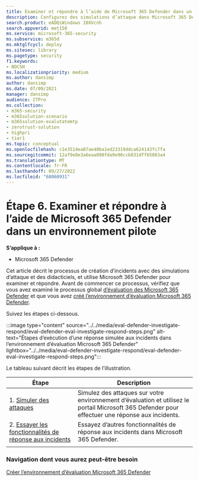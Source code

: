 ```yaml
---
title: Examiner et répondre à l’aide de Microsoft 365 Defender dans un environnement pilote
description: Configurez des simulations d’attaque dans Microsoft 365 Defender laboratoire d’essai ou un environnement pilote pour tester la solution de sécurité conçue pour apprendre aux utilisateurs à protéger les appareils, les identités, les données et les applications.
search.product: eADQiWindows 10XVcnh
search.appverid: met150
ms.service: microsoft-365-security
ms.subservice: m365d
ms.mktglfcycl: deploy
ms.sitesec: library
ms.pagetype: security
f1.keywords:
- NOCSH
ms.localizationpriority: medium
ms.author: dansimp
author: dansimp
ms.date: 07/09/2021
manager: dansimp
audience: ITPro
ms.collection:
- m365-security
- m365solution-scenario
- m365solution-evalutatemtp
- zerotrust-solution
- highpri
- tier1
ms.topic: conceptual
ms.openlocfilehash: c1e3514ea87ae40ba1ed23319ddca624143fc7fa
ms.sourcegitcommit: 12af9e8e3a6eaa090fda9e98ccb831dff65863a4
ms.translationtype: MT
ms.contentlocale: fr-FR
ms.lasthandoff: 09/27/2022
ms.locfileid: "68060931"
---
```

# <a name="step-6-investigate-and-respond-using-microsoft-365-defender-in-a-pilot-environment"></a>Étape 6. Examiner et répondre à l’aide de Microsoft 365 Defender dans un environnement pilote

**S’applique à :**
- Microsoft 365 Defender

Cet article décrit le processus de création d’incidents avec des simulations d’attaque et des didacticiels, et utilise Microsoft 365 Defender pour examiner et répondre. Avant de commencer ce processus, vérifiez que vous avez examiné le processus global [d’évaluation des Microsoft 365 Defender](eval-overview.md) et que vous avez [créé l’environnement d’évaluation Microsoft 365 Defender](eval-create-eval-environment.md).

Suivez les étapes ci-dessous.

:::image type="content" source="../../media/eval-defender-investigate-respond/eval-defender-eval-investigate-respond-steps.png" alt-text="Étapes d’exécution d’une réponse simulée aux incidents dans l’environnement d’évaluation Microsoft 365 Defender" lightbox="../../media/eval-defender-investigate-respond/eval-defender-eval-investigate-respond-steps.png":::

Le tableau suivant décrit les étapes de l’illustration.

|Étape  |Description  |
|---------|---------|
| 1. [Simuler des attaques](eval-defender-investigate-respond-simulate-attack.md)     |   Simulez des attaques sur votre environnement d’évaluation et utilisez le portail Microsoft 365 Defender pour effectuer une réponse aux incidents.      |
| 2. [Essayer les fonctionnalités de réponse aux incidents ](eval-defender-investigate-respond-additional.md)    |    Essayez d’autres fonctionnalités de réponse aux incidents dans Microsoft 365 Defender.     |
|||

### <a name="navigation-you-may-need"></a>Navigation dont vous aurez peut-être besoin

[Créer l’environnement d’évaluation Microsoft 365 Defender](eval-create-eval-environment.md)
